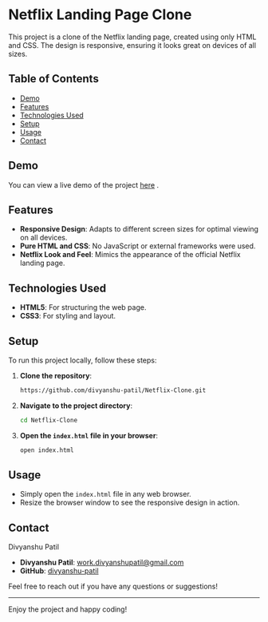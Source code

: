 # Netflix Landing Page Clone

This project is a clone of the Netflix landing page, created using only HTML and CSS. The design is responsive, ensuring it looks great on devices of all sizes.

## Table of Contents

- [Demo](#demo)
- [Features](#features)
- [Technologies Used](#technologies-used)
- [Setup](#setup)
- [Usage](#usage)
- [Contact](#contact)

## Demo

You can view a live demo of the project [here](https://ntflxclonebydivyanshupatil.netlify.app/) .

## Features

- **Responsive Design**: Adapts to different screen sizes for optimal viewing on all devices.
- **Pure HTML and CSS**: No JavaScript or external frameworks were used.
- **Netflix Look and Feel**: Mimics the appearance of the official Netflix landing page.

## Technologies Used

- **HTML5**: For structuring the web page.
- **CSS3**: For styling and layout.

## Setup

To run this project locally, follow these steps:

1. **Clone the repository**:
    ```sh
    https://github.com/divyanshu-patil/Netflix-Clone.git
    ```
2. **Navigate to the project directory**:
    ```sh
    cd Netflix-Clone
    ```
3. **Open the `index.html` file in your browser**:
    ```sh
    open index.html
    ```

## Usage

- Simply open the `index.html` file in any web browser.
- Resize the browser window to see the responsive design in action.


## Contact

Divyanshu Patil

- **Divyanshu Patil**: [work.divyanshupatil@gmail.com](mailto:work.divyanshupatil@gmail.com)
- **GitHub**: [divyanshu-patil](https://github.com/divyanshu-patil)

Feel free to reach out if you have any questions or suggestions!

---

Enjoy the project and happy coding!
